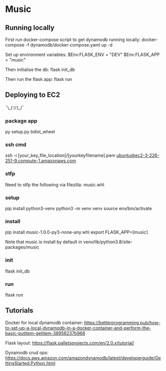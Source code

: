 # Music

## Running locally
First run docker-compose script to get dynamodb running locally:
    docker-compose -f dynamodb/docker-compose.yaml up -d

Set up environment variables:
    $Env:FLASK_ENV = "DEV"
    $Env:FLASK_APP = "music"

Then initialise the db:
    flask init_db

Then run the flask app:
    flask run

## Deploying to EC2
¯\\\_(ツ)\_/¯

### package app
py setup.py bdist_wheel

### ssh cmd
ssh -i [your_key_file_location]/[yourkeyfilename].pem ubuntu@ec2-3-226-251-9.compute-1.amazonaws.com

### stfp
Need to stfp the following via filezilla:
music.whl

### setup
pip install python3-venv
python3 -m venv venv
source env/bin/activate

### install
pip install music-1.0.0-py3-none-any.whl
export FLASK_APP=[music]

Note that music is install by default in venv/lib/python3.8/site-packages/music

### init
flask init_db

### run 
flask run


## Tutorials
Docker for local dynamodb container:
https://betterprogramming.pub/how-to-set-up-a-local-dynamodb-in-a-docker-container-and-perform-the-basic-putitem-getitem-38958237b968

Flask layout:
https://flask.palletsprojects.com/en/2.0.x/tutorial/

Dynamodb crud ops:
https://docs.aws.amazon.com/amazondynamodb/latest/developerguide/GettingStarted.Python.html